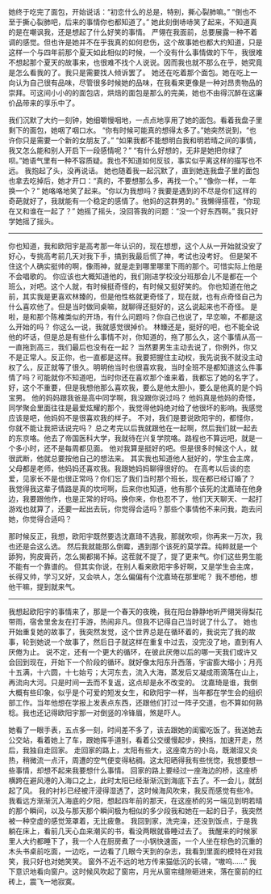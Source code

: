她终于吃完了面包，开始说话：“初恋什么的总是，特别，撕心裂肺嘛。”
“倒也不至于撕心裂肺吧，后来的事情你也都知道了。”
她此刻倒哧哧笑了起来，不知道真的是在嘲讽我，还是想起了什么好笑的事情。
严翎在我面前，总要展露一种不着调的感觉。但也许是她并不在乎我真的如何悲伤，这个故事她也都大约知道，只是这样一个与四年前那个夏天如此相似的时候，一个没有什么事情做的下午，我很难不想起那个夏天的故事来，也很难不找个人说说。因而我也就不那么在乎，她究竟是怎么看我的了。我只是需要找人倾诉罢了。
她还在吃着那个面包。她在吃上一向认为自己很有品味，尽管很多时候她的品味，在我看来更像是一种对昂贵物品的崇拜。可这间小小的的面包店，烘焙的面包是那么的完美，她也不由得沉醉在这廉价品带来的享乐中了。

我们沉默了大约一刻钟，她细嚼慢咽地，一点点地享用了她的面包。看着我盘子里剩下的面包，她咽了咽口水。
“你有时候可能真的想得太多了。”她突然说到，“也许你只是需要一个新的女朋友了。”
“如果我都不能想明白我和明若晴之间的事情，我又怎么能和别人开启下一段感情呢？”
“有什么好想的，无非是她把你绿了呗。”她语气里有一种不容质疑。我也不知道如何反驳，事实似乎离这样的描写也不远。
我抱起了头，没再说话。
她也随着我一起沉默了，直到她连我盘子里的面包也拿去吃掉后，她才开口：“真的，不要想那么多，再找一个。”
“像你一样，一年换一个？”
她咯咯地笑了起来。“你以为我想吗？我要是遇到的不尽是你们这样的奇葩就好了，我就能有一个稳定的感情了。他妈的这群男的。”
我懒得搭茬，“你现在又和谁在一起了？”
她摇了摇头，没回答我的问题：“没一个好东西啊。”
我只好学她摇了摇头。

---
你也知道，我和欧阳宇是高考那一年认识的，现在想想，这个人从一开始就没安了好心，专挑高考前几天对我下手，搞到我最后慌了神，考试也没考好。
但是架不住这个人确实挺帅的啊，像雨神，就是走到哪里哪里下雨的那个。可惜实际上他是不会唱歌的。
你应该也大概知道他的，我们刚进学校没分班那会儿不是都在一个班么，对吧。这个人就，有时候挺奇怪的，有时候又挺好笑的。
你也知道在他之前，其实我是更喜欢林臻的，但是他性格就更奇怪了，现在就，也有点奇怪自己为什么喜欢他了。但是当时做同桌嘛，就聊得还挺好的，这么说起来也不奇怪。
是啦，是和那个陈榷类似的开场，有什么问题吗？你自己也说了，早恋嘛，不都是这么开始的吗？ 你这么一说，我就感觉很掉价。 
林臻还是，挺好的吧，也不能全说他的坏话，但是总是有些什么事情不对，你知道的，拖了那么久，这个事情从高一一直拖到高三，我们最后也没有在一起？
当然要男生主动去说了，你例外，你又不是正常人。反正你，也一直都是这样。我要把握住主动权，我先说我不就没主动权了么，反正就等了很久。明明他当时也很喜欢我，当时全班不是都知道这么件事情了吗？可能就你不知道吧，当时你还在喜欢那个谁来着，我都忘了她的名字了。
好，这个不重要，但是我想他那么喜欢我，要么是他太胆小，要么是他真的是个妈宝男。
他的妈妈跟我爸是高中同学啊，我没跟你说过吗？
他妈真是他妈的奇怪，同学聚会里面往往是最爱炫耀的那个，我觉得他妈绝对给了他很坏的影响。我感觉应该是吧，他妈妈不是很喜欢我的样子。
不对，我们是要说欧阳宇的，都怪你，你就不能让我把话说完吗？
总之考完以后我就跟他在一起啊，然后我们就一起去的东京咯。他去了帝国医科大学，我就待在兴复学院咯。路程也不算远吧，就是一个多小时，还不是每周都见面。
他对我算是挺好的吧。但是很多时候这个人，就很武断，他就总要按他自己的想法来。
其实我也知道他人挺好的，学生会主席，父母都是老师，他妈妈还喜欢我。我跟她妈妈聊得很好的。
在高考以后谈的恋爱，见家长不是也很正常吗？你们忘了我们当时那个班长，现在都已经订婚了？
我觉得我这辈子情路是真的坎坷啊，后来你也知道，他有那个该死的沈嘉琦在他身边，我要跟他作，也是正常的好吗。换你来，你也忍不了，他们天天聊天、一起打游戏也就算了，还要一起出去玩，你觉得合适吗？那些个事情他不来问我，跑去问她，你觉得合适吗？

那时候反正，我想，欧阳宇既然要选沈嘉琦不选我，那就吹呗，你再来一万次，我也还是会这么选。
然后我就能那么倒霉，遇到那个该死的莫学霖。纯粹就是一个舔狗，狗皮膏药，怎么揭都揭不掉。这茬就不提了，提了更来气。你们这些男生能不能有一个靠谱的。
但其实你说，在别人看来欧阳宇多好啊，又是学生会主席，长得又帅，学习又好，又会哄人，怎么偏偏有个沈嘉琦在那里呢？
我不想他，想他干嘛，提到就来气。

***
我想起欧阳宇的事情来了，那是一个春天的夜晚，我在阳台静静地听严翎哭得梨花带雨，宿舍里舍友在打手游，热闹非凡。但我不记得自己当时说了什么了。
她也开始重复她的故事了，我突然发觉，这个世界总是在循环着的，我说完了我的故事，轮到她说一个故事了，然后日子就这样在重复中过去，没完没了地，直到有人厌倦为止。
说不定，还有一个更大的循环，在彼此厌倦以后的哪一天我们或许又会回到现在，开始下一个阶段的循环。就好像太阳东升西落，宇宙膨大缩小；月亮十五满，十六圆，十七始亏；大河东去，流入大海，蒸发后又凝成雨滴落在山上，再流向大河。只是时间一去而不复返，这点却是永不改变的。
沈嘉琦是谁，我倒大概有些印象，似乎是个可爱的短发女生，和欧阳宇一样，当年都在学生会的组织部工作。当年他想在学报上发表点东西，还跟他们打过一阵子交道，也不算如何熟稔。我也还记得欧阳宇那一对倒竖的冷锋眉，煞是吓人。

她看了一眼手表，五点多一刻，时间差不多了，该去跟她的闺蜜吃饭了。我送她去公交站，看着她上了车，跟她挥手道别，看着公交缓慢起步，换挡，加速开走，然后，我独自走回家。
走回家的路上，太阳有些大，这座南方的小岛，既潮湿又炎热，稍微流一点汗，周遭的空气便变得粘稠。这太阳晒得我有些恍惚，我想要想一些事情，却想不起来我要想什么事情。
回家的路上要经过一座海边的桥，这座桥横跨在避风港的入海口之上，此时太阳已经渐渐沉到海底下去了。不一会儿，就刮起了风。
我的衬衫已经被汗浸得湿透了，这时候海风吹来，我反而感觉有些冷。我看远方渐渐沉入海底的夕阳，想起四年前的那天，在这座桥的另一端见到明若晴的那个瞬间，以及与那天那个瞬间极为相似的多少段我和她在一起的日子，我突然被一种空虚的感觉笼罩着，无比疲惫。
我回到家，洗完澡，还没到饭点，于是我躺在床上，看前几天心血来潮买的书，看没两眼就昏睡过去了。
我醒来的时候家里人大约都睡下了，我一个人在厨房煮了一小锅快速面，一个人坐在棕色的沉重的木头书桌前吃面，一边吃，一边看了几眼今天到的杂志，我看到里面的模特在对我笑，我只好也对她笑笑。
窗外不近不远的地方传来猫低沉的长啸，“嗷呜……”
我下意识地看向窗户。这时候风吹起了窗帘，月光从窗帘缝隙砸进来，落在窗前的红砖上，震飞一地寂寞。